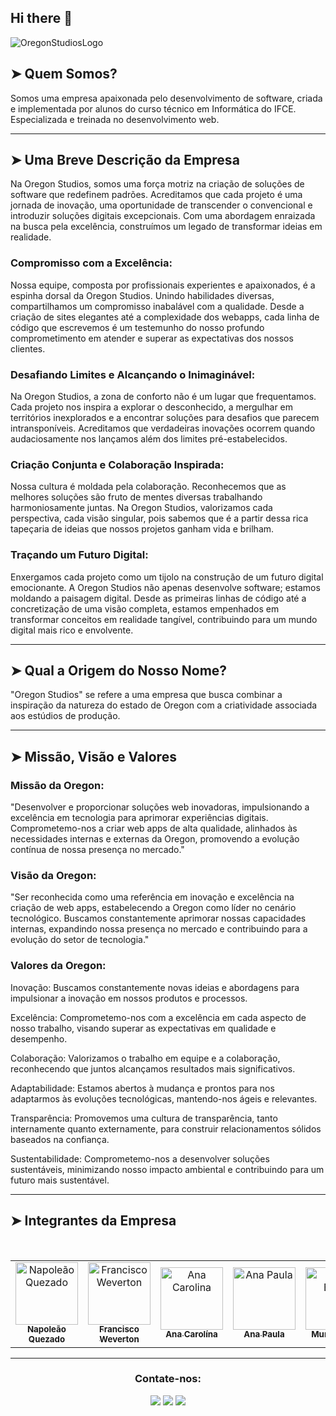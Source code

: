
## Hi there 👋

<!--

**Here are some ideas to get you started:**

🙋‍♀️ A short introduction - what is your organization all about?
🌈 Contribution guidelines - how can the community get involved?
👩‍💻 Useful resources - where can the community find your docs? Is there anything else the community should know?
🍿 Fun facts - what does your team eat for breakfast?
🧙 Remember, you can do mighty things with the power of [Markdown](https://docs.github.com/github/writing-on-github/getting-started-with-writing-and-formatting-on-github/basic-writing-and-formatting-syntax)
-->

![OregonStudiosLogo](https://github.com/oregonstudios/.github/assets/123766204/8b5b39c9-3ac8-4764-aa55-3ff5cdc2b4f8)



## ➤ Quem Somos? 


Somos uma empresa apaixonada pelo desenvolvimento de software, criada e implementada por alunos do curso técnico em Informática do IFCE. Especializada e treinada no desenvolvimento web.

---

## ➤ Uma Breve Descrição da Empresa


Na Oregon Studios, somos uma força motriz na criação de soluções de software que redefinem padrões. Acreditamos que cada projeto é uma jornada de inovação, uma oportunidade de transcender o convencional e introduzir soluções digitais excepcionais. Com uma abordagem enraizada na busca pela excelência, construímos um legado de transformar ideias em realidade.

### Compromisso com a Excelência:

Nossa equipe, composta por profissionais experientes e apaixonados, é a espinha dorsal da Oregon Studios. Unindo habilidades diversas, compartilhamos um compromisso inabalável com a qualidade. Desde a criação de sites elegantes até a complexidade dos webapps, cada linha de código que escrevemos é um testemunho do nosso profundo comprometimento em atender e superar as expectativas dos nossos clientes.

### Desafiando Limites e Alcançando o Inimaginável:

Na Oregon Studios, a zona de conforto não é um lugar que frequentamos. Cada projeto nos inspira a explorar o desconhecido, a mergulhar em territórios inexplorados e a encontrar soluções para desafios que parecem intransponíveis. Acreditamos que verdadeiras inovações ocorrem quando audaciosamente nos lançamos além dos limites pré-estabelecidos.

### Criação Conjunta e Colaboração Inspirada:

Nossa cultura é moldada pela colaboração. Reconhecemos que as melhores soluções são fruto de mentes diversas trabalhando harmoniosamente juntas. Na Oregon Studios, valorizamos cada perspectiva, cada visão singular, pois sabemos que é a partir dessa rica tapeçaria de ideias que nossos projetos ganham vida e brilham.

### Traçando um Futuro Digital:

Enxergamos cada projeto como um tijolo na construção de um futuro digital emocionante. A Oregon Studios não apenas desenvolve software; estamos moldando a paisagem digital. Desde as primeiras linhas de código até a concretização de uma visão completa, estamos empenhados em transformar conceitos em realidade tangível, contribuindo para um mundo digital mais rico e envolvente.

---

## ➤ Qual a Origem do Nosso Nome?

"Oregon Studios" se refere a uma empresa que busca combinar a inspiração da natureza do estado de Oregon com a criatividade associada aos estúdios de produção.

---

## ➤ Missão, Visão e Valores

### Missão da Oregon:
"Desenvolver e proporcionar soluções web inovadoras, impulsionando a excelência em tecnologia para aprimorar experiências digitais. Comprometemo-nos a criar web apps de alta qualidade, alinhados às necessidades internas e externas da Oregon, promovendo a evolução contínua de nossa presença no mercado."

### Visão da Oregon:
"Ser reconhecida como uma referência em inovação e excelência na criação de web apps, estabelecendo a Oregon como líder no cenário tecnológico. Buscamos constantemente aprimorar nossas capacidades internas, expandindo nossa presença no mercado e contribuindo para a evolução do setor de tecnologia."

### Valores da Oregon:

Inovação: Buscamos constantemente novas ideias e abordagens para impulsionar a inovação em nossos produtos e processos.

Excelência: Comprometemo-nos com a excelência em cada aspecto de nosso trabalho, visando superar as expectativas em qualidade e desempenho.

Colaboração: Valorizamos o trabalho em equipe e a colaboração, reconhecendo que juntos alcançamos resultados mais significativos.

Adaptabilidade: Estamos abertos à mudança e prontos para nos adaptarmos às evoluções tecnológicas, mantendo-nos ágeis e relevantes.

Transparência: Promovemos uma cultura de transparência, tanto internamente quanto externamente, para construir relacionamentos sólidos baseados na confiança.

Sustentabilidade: Comprometemo-nos a desenvolver soluções sustentáveis, minimizando nosso impacto ambiental e contribuindo para um futuro mais sustentável.

---

## ➤ Integrantes da Empresa

<div align="center">
<table>
  <tbody>
    <tr>
      <td align="center"><a href="https://github.com/napkkj"><img src="https://avatars.githubusercontent.com/u/102835435?v=4" width="100px;" alt="Napoleão Quezado"/><br /><sub><b>Napoleão Quezado</b></sub></a><br /></td>
      <br>
      <td align="center"><a href="https://github.com/franciscoweverton"><img src="https://avatars.githubusercontent.com/u/123766204?v=4" width="100px;" alt="Francisco Weverton"/><br /><sub><b>Francisco Weverton</b></sub></a><br /></td>
      <td align="center"><a href="https://github.com/AnaCarolinaClementeCardosoDaSilva"><img src="https://avatars.githubusercontent.com/u/106770900?v=4" width="100px;" alt="Ana Carolina"/><br /><sub><b>Ana Carolína</b></sub></a><br /></td>
      <td align="center"><a href="https://github.com/aanapaulaa7"><img src="https://avatars.githubusercontent.com/u/105110621?v=4" width="100px;" alt="Ana Paula"/><br /><sub><b>Ana Paula</b></sub></a><br /></td>
      <td align="center"><a href="https://github.com/murilobispo"><img src="https://avatars.githubusercontent.com/u/112359490?v=4" width="100px;" alt="Murilo Bispo"/><br /><sub><b>Murilo Bispo</b></sub></a><br /></td>
    </tr>
  </tbody>
</table>
</div>

---

<h3 align="center">Contate-nos:</h3>
<div align="center">

<a href="https://www.instagram.com/oregon_estudio6.0/" target="_blank"><img src="https://img.shields.io/badge/-Instagram-%23E4405F?style=for-the-badge&logo=instagram&logoColor=white" target="_blank"></a>
<a href = "mailto:studiosoregon@gmail.com"><img src="https://img.shields.io/badge/-Gmail-%23333?style=for-the-badge&logo=gmail&logoColor=white" target="_blank"></a>
<a href="https://www.linkedin.com/in/oregon-studios-9aa991290" target="_blank"><img src="https://img.shields.io/badge/linkedin-%230077B5.svg?&style=for-the-badge&logo=linkedin&logoColor=white" target="_blank"></a>
  
</div>

